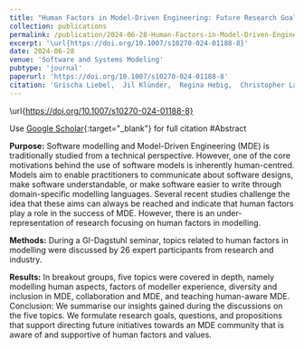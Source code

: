 ```yaml
---
title: "Human Factors in Model-Driven Engineering: Future Research Goals and Initiatives for MDE"
collection: publications
permalink: /publication/2024-06-28-Human-Factors-in-Model-Driven-Engineering-Future-Research-Goals-and-Initiatives-for-MDE
excerpt: '\url{https://doi.org/10.1007/s10270-024-01188-8}'
date: 2024-06-28
venue: 'Software and Systems Modeling'
pubtype: 'journal'
paperurl: 'https://doi.org/10.1007/s10270-024-01188-8'
citation: 'Grischa Liebel,  Jil Klünder,  Regina Hebig,  Christopher Lazik,  Inês Nunes,  Isabella Graßl,  Jan-Philipp Steghöfer,  Joeri Exelmans,  Julian Oertel,  Kai Marquardt,  Katharina Juhnke,  Kurt Schneider,  Lucas Gren,  Lucia Happe,  Marc Herrmann,  Marvin Wyrich,  Matthias Tichy,  Miguel Goulão,  Rebekka Wohlrab,  Reyhaneh Kalantari,  Robert Heinrich,  Sandra Greiner,  Satrio Adi,  Shalini Chakraborty,  Silvia Abrahão,  Vasco Amaral, &quot;Human Factors in Model-Driven Engineering: Future Research Goals and Initiatives for MDE.&quot; Software and Systems Modeling, 2024.'
---
```

\url{https://doi.org/10.1007/s10270-024-01188-8}

Use [Google Scholar](https://scholar.google.com/scholar?q=Human+Factors+in+Model+Driven+Engineering:+Future+Research+Goals+and+Initiatives+for+MDE){:target="_blank"} for full citation
#Abstract

<b>Purpose:</b> Software modelling and Model-Driven Engineering (MDE) is traditionally studied from a technical perspective. However, one of the core motivations behind the use of software models is inherently human-centred. Models aim to enable practitioners to communicate about software designs, make software understandable, or make software easier to write through domain-specific modelling languages. Several recent studies challenge the idea that these aims can always be reached and indicate that human factors play a role in the success of MDE. However, there is an under-representation of research focusing on human factors in modelling. 

<b>Methods:</b> During a GI-Dagstuhl seminar, topics related to human factors in modelling were discussed by 26 expert participants from research and industry. 

<b>Results:</b> In breakout groups, five topics were covered in depth, namely modelling human aspects, factors of modeller experience, diversity and inclusion in MDE, collaboration and MDE, and teaching human-aware MDE. Conclusion: We summarise our insights gained during the discussions on the five topics. We formulate research goals, questions, and propositions that support directing future initiatives towards an MDE community that is aware of and supportive of human factors and values.

